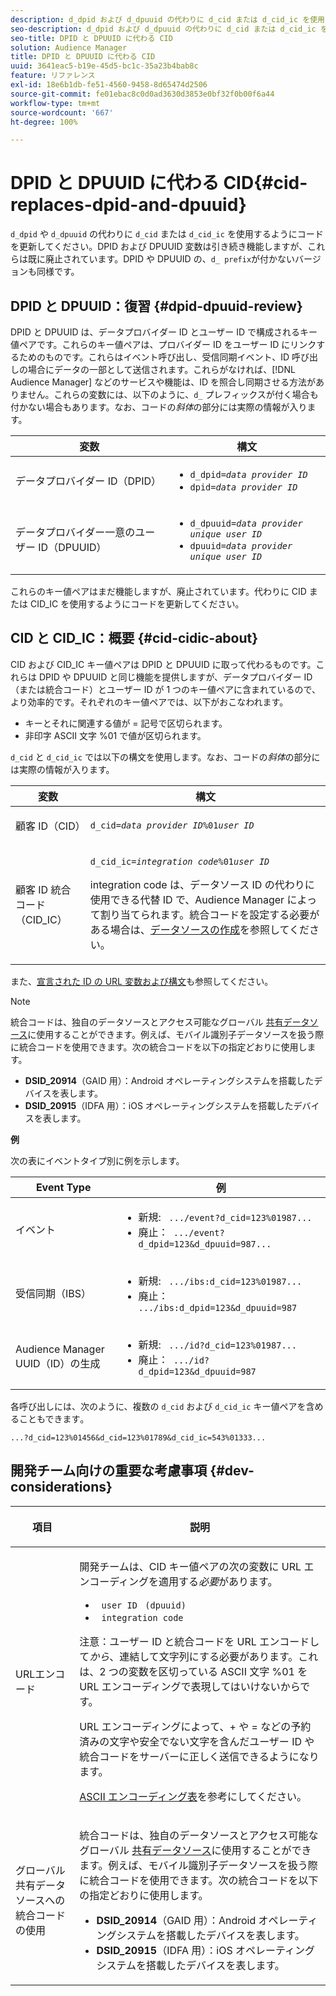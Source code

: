 ```yaml
---
description: d_dpid および d_dpuuid の代わりに d_cid または d_cid_ic を使用するようにコードを更新します。DPID および DPUUID 変数は引き続き機能しますが、これらは既に廃止されています。DPID や DPUUID の、d_ プレフィックスが付かないバージョンも同様です。
seo-description: d_dpid および d_dpuuid の代わりに d_cid または d_cid_ic を使用するようにコードを更新します。DPID および DPUUID 変数は引き続き機能しますが、これらは既に廃止されています。DPID や DPUUID の、d_ プレフィックスが付かないバージョンも同様です。
seo-title: DPID と DPUUID に代わる CID
solution: Audience Manager
title: DPID と DPUUID に代わる CID
uuid: 3641eac5-b19e-45d5-bc1c-35a23b4bab8c
feature: リファレンス
exl-id: 18e6b1db-fe51-4560-9458-8d65474d2506
source-git-commit: fe01ebac8c0d0ad3630d3853e0bf32f0b00f6a44
workflow-type: tm+mt
source-wordcount: '667'
ht-degree: 100%

---
```


# DPID と DPUUID に代わる CID{#cid-replaces-dpid-and-dpuuid}

`d_dpid` や `d_dpuuid` の代わりに `d_cid` または `d_cid_ic` を使用するようにコードを更新してください。DPID および DPUUID 変数は引き続き機能しますが、これらは既に廃止されています。DPID や DPUUID の、`d_ prefix`が付かないバージョンも同様です。

## DPID と DPUUID：復習 {#dpid-dpuuid-review}

DPID と DPUUID は、データプロバイダー ID とユーザー ID で構成されるキー値ペアです。これらのキー値ペアは、プロバイダー ID をユーザー ID にリンクするためのものです。これらはイベント呼び出し、受信同期イベント、ID 呼び出しの場合にデータの一部として送信されます。これらがなければ、[!DNL Audience Manager] などのサービスや機能は、ID を照合し同期させる方法がありません。これらの変数には、以下のように、`d_` プレフィックスが付く場合も付かない場合もあります。なお、コードの&#x200B;*斜体*&#x200B;の部分には実際の情報が入ります。

<table id="table_932B4416AE1E44E4A1E98D779D3B1ED5"> 
 <thead> 
  <tr> 
   <th colname="col1" class="entry"> 変数 </th> 
   <th colname="col2" class="entry"> 構文 </th> 
  </tr> 
 </thead>
 <tbody> 
  <tr> 
   <td colname="col1"> <p>データプロバイダー ID（DPID） </p> </td> 
   <td colname="col2"> 
    <ul id="ul_0567D39DCE784C20A81EC0845C7B1C6B"> 
     <li id="li_DDD8C18266314987A7C802918F4892A8"> <code>d_dpid=<i>data provider ID</i></code> </li> 
     <li id="li_80185558932E416698ABD71158303EA8"> <code>dpid=<i>data provider ID</i></code> </li> 
    </ul> </td> 
  </tr> 
  <tr> 
   <td colname="col1"> <p>データプロバイダー一意のユーザー ID（DPUUID） </p> </td> 
   <td colname="col2"> 
    <ul id="ul_EA7F769523B142CE8FF5886E5CDFF2D9"> 
     <li id="li_C984E2FF0A83495880BB87C610FA3F79"> <code>d_dpuuid=<i>data provider unique user ID</i></code> </li> 
     <li id="li_DCFFAC995DCC49F489ACEFD97A06F877"> <code>dpuuid=<i>data provider unique user ID</i></code> </li> 
    </ul> </td> 
  </tr> 
 </tbody> 
</table>

これらのキー値ペアはまだ機能しますが、廃止されています。代わりに CID または CID_IC を使用するようにコードを更新してください。

## CID と CID_IC：概要 {#cid-cidic-about}

CID および CID_IC キー値ペアは DPID と DPUUID に取って代わるものです。これらは DPID や DPUUID と同じ機能を提供しますが、データプロバイダー ID（または統合コード）とユーザー ID が 1 つのキー値ペアに含まれているので、より効率的です。それぞれのキー値ペアでは、以下がおこなわれます。

* キーとそれに関連する値が = 記号で区切られます。
* 非印字 ASCII 文字 %01 で値が区切られます。

`d_cid` と `d_cid_ic` では以下の構文を使用します。なお、コードの&#x200B;*斜体*&#x200B;の部分には実際の情報が入ります。

<table id="table_0C8A4F8FDBC84416B4EB476F67BCFA8E"> 
 <thead> 
  <tr> 
   <th colname="col1" class="entry"> 変数 </th> 
   <th colname="col2" class="entry"> 構文 </th> 
  </tr> 
 </thead>
 <tbody> 
  <tr> 
   <td colname="col1"> <p>顧客 ID（CID） </p> </td> 
   <td colname="col2"> <p> <code>d_cid=<i>data provider ID</i>%01<i>user ID</i></code> </p> </td> 
  </tr> 
  <tr> 
   <td colname="col1"> <p>顧客 ID 統合コード（CID_IC） </p> </td> 
   <td colname="col2"> <p> <code>d_cid_ic=<i>integration code</i>%01<i>user ID</i></code> </p> <p> <span class="term"> integration code</span> は、データソース ID の代わりに使用できる代替 ID で、<span class="keyword">Audience Manager</span> によって割り当てられます。統合コードを設定する必要がある場合は、<a href="../features/manage-datasources.md#create-data-source">データソースの作成</a>を参照してください。 </p> </td> 
  </tr> 
 </tbody> 
</table>

また、[宣言された ID の URL 変数および構文](../features/declared-ids.md#variables-and-syntax)も参照してください。

>[!NOTE]
>
>統合コードは、独自のデータソースとアクセス可能なグローバル [共有データソース](../features/datasources-list-and-settings.md#settings-menu-options)に使用することができます。例えば、モバイル識別子データソースを扱う際に統合コードを使用できます。次の統合コードを以下の指定どおりに使用します。

* **DSID_20914**（GAID 用）：Android オペレーティングシステムを搭載したデバイスを表します。
* **DSID_20915**（IDFA 用）：iOS オペレーティングシステムを搭載したデバイスを表します。

**例**

次の表にイベントタイプ別に例を示します。

<table id="table_097A58CCD6E64C4DB0652271A4F31AE8"> 
 <thead> 
  <tr> 
   <th colname="col1" class="entry"> Event Type </th> 
   <th colname="col2" class="entry"> 例 </th> 
  </tr>
 </thead>
 <tbody> 
  <tr> 
   <td colname="col1"> <p>イベント </p> </td> 
   <td colname="col2"> 
    <ul id="ul_6EAB4188C6954512A28D1A8328794BCB"> 
     <li id="li_344AAEF1622343489E2AD6E2929CEA98">新規: <code> .../event?d_cid=123%01987...</code> </li> 
     <li id="li_B673C1BA5AD24C46AB8F8232EF89CE89">廃止：<code> .../event?d_dpid=123&amp;d_dpuuid=987...</code> </li> 
    </ul> </td> 
  </tr> 
  <tr> 
   <td colname="col1"> <p>受信同期（IBS） </p> </td> 
   <td colname="col2"> 
    <ul id="ul_78270745CBC2469B8CA9EDB7032B8F92"> 
     <li id="li_8C4620A04504442185F013F74E6B0647">新規: <code> .../ibs:d_cid=123%01987...</code> </li> 
     <li id="li_2A8F761C76334C1BB097CF1A9D7E8429">廃止：<code> .../ibs:d_dpid=123&amp;d_dpuuid=987</code> </li> 
    </ul> </td> 
  </tr> 
  <tr> 
   <td colname="col1"> <p>Audience Manager UUID（ID）の生成 </p> </td> 
   <td colname="col2"> 
    <ul id="ul_EAA764DCFF7244F69ABF67ACEE13E579"> 
     <li id="li_18467A531FAF454A881CBD157BBFD6D2">新規: <code> .../id?d_cid=123%01987...</code> </li> 
     <li id="li_433C33F7BC284362AC7CC3C9DC0BF471">廃止：<code> .../id?d_dpid=123&amp;d_dpuuid=987</code> </li> 
    </ul> </td> 
  </tr> 
 </tbody> 
</table>

各呼び出しには、次のように、複数の `d_cid` および `d_cid_ic` キー値ペアを含めることもできます｡

```
...?d_cid=123%01456&d_cid=123%01789&d_cid_ic=543%01333...
```

## 開発チーム向けの重要な考慮事項 {#dev-considerations}

<table id="table_5DD068FAE68A42CDB49B6C064706802A"> 
 <thead> 
  <tr> 
   <th colname="col1" class="entry"> <p>項目 </p> </th> 
   <th colname="col2" class="entry"> <p>説明 </p> </th> 
  </tr>
 </thead>
 <tbody> 
  <tr> 
   <td colname="col1"> <p>URLエンコード </p> </td> 
   <td colname="col2"> <p>開発チームは、CID キー値ペアの次の変数に URL エンコーディングを適用する<i>必要</i>があります。 </p> <p> 
     <ul id="ul_66DCB63C60914057B2BE21F49D9A36CA"> 
      <li id="li_6D82B4DB40BB4BB0B8FAF5841577FAAC"><code> user ID</code> <code> (dpuuid)</code> </li> 
      <li id="li_D2F94B07B0D84B09A5CDFA48518DDD62"><code> integration code</code> </li> 
     </ul> </p> <p> <p>注意：ユーザー ID と統合コードを URL エンコードして<i>から</i>、連結して文字列にする必要があります。これは、2 つの変数を区切っている ASCII 文字 %01 を URL エンコーディングで表現してはいけないからです。 </p> </p> <p>URL エンコーディングによって、+ や = などの予約済みの文字や安全でない文字を含んだユーザー ID や統合コードをサーバーに正しく送信できるようになります。 </p> <p><a href="https://www.w3schools.com/tags/ref_urlencode.asp" format="https" scope="external">ASCII エンコーディング表</a>を参考にしてください。 </p> </td> 
  </tr> 
  <tr> 
   <td colname="col1"> <p>グローバル共有データソースへの統合コードの使用 </p> </td> 
   <td colname="col2"> <p>統合コードは、独自のデータソースとアクセス可能なグローバル <a href="../features/datasources-list-and-settings.md#settings-menu-options">共有データソース</a>に使用することができます。例えば、モバイル識別子データソースを扱う際に統合コードを使用できます。次の統合コードを以下の指定どおりに使用します。 </p> <p> 
     <ul id="ul_B306EE96A3BD4CE982E113D5E23826CF"> 
      <li id="li_3340C7AFA9AB4105A2CCF3E476EC7552"> <b>DSID_20914</b>（GAID 用）：Android オペレーティングシステムを搭載したデバイスを表します。 </li> 
      <li id="li_779D9F08021043FCB233A0ABF5160C76"> <b>DSID_20915</b>（IDFA 用）：iOS オペレーティングシステムを搭載したデバイスを表します。 </li> 
     </ul> </p> </td> 
  </tr> 
 </tbody> 
</table>

